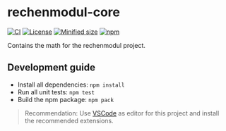 # rechenmodul-core

[![CI](https://img.shields.io/github/workflow/status/DHBW-VS-WI17B/rechenmodul-core/CI/master)](https://github.com/DHBW-VS-WI17B/rechenmodul-core/actions) [![License](https://img.shields.io/github/license/DHBW-VS-WI17B/rechenmodul-core)](https://github.com/DHBW-VS-WI17B/rechenmodul-core/blob/master/LICENSE) [![Minified size](https://img.shields.io/bundlephobia/min/@dhbw-vs-wi17b/rechenmodul-core)](https://github.com/DHBW-VS-WI17B/rechenmodul-core) [![npm](https://img.shields.io/npm/v/@dhbw-vs-wi17b/rechenmodul-core)](https://www.npmjs.com/package/@dhbw-vs-wi17b/rechenmodul-core)

Contains the math for the rechenmodul project.

## Development guide

- Install all dependencies: `npm install`
- Run all unit tests: `npm test`
- Build the npm package: `npm pack`

> Recommendation: Use [VSCode](https://code.visualstudio.com/) as editor for this project and install the recommended extensions.
